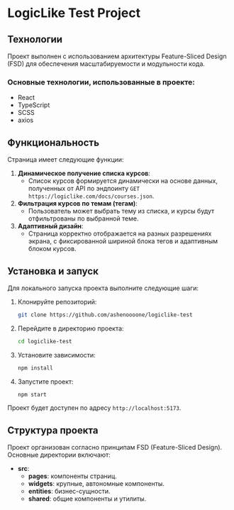 # LogicLike Test Project

## Технологии

Проект выполнен с использованием архитектуры Feature-Sliced Design (FSD) для обеспечения масштабируемости и модульности кода.

### Основные технологии, использованные в проекте:

- React
- TypeScript
- SCSS
- axios

## Функциональность

Страница имеет следующие функции:

1. **Динамическое получение списка курсов**:
   - Список курсов формируется динамически на основе данных, полученных от API по эндпоинту `GET https://logiclike.com/docs/courses.json`.
2. **Фильтрация курсов по темам (тегам)**:
   - Пользователь может выбрать тему из списка, и курсы будут отфильтрованы по выбранной теме.
3. **Адаптивный дизайн**:
   - Страница корректно отображается на разных разрешениях экрана, с фиксированной шириной блока тегов и адаптивным блоком курсов.

## Установка и запуск

Для локального запуска проекта выполните следующие шаги:

1. Клонируйте репозиторий:

   ```bash
   git clone https://github.com/ashenoooone/logiclike-test
   ```

2. Перейдите в директорию проекта:

   ```bash
   cd logiclike-test
   ```

3. Установите зависимости:

   ```bash
   npm install
   ```

4. Запустите проект:

   ```bash
   npm start
   ```

Проект будет доступен по адресу `http://localhost:5173`.

## Структура проекта

Проект организован согласно принципам FSD (Feature-Sliced Design). Основные директории включают:

- **src**:
  - **pages**: компоненты страниц.
  - **widgets**: крупные, автономные компоненты.
  - **entities**: бизнес-сущности.
  - **shared**: общие компоненты и утилиты.
